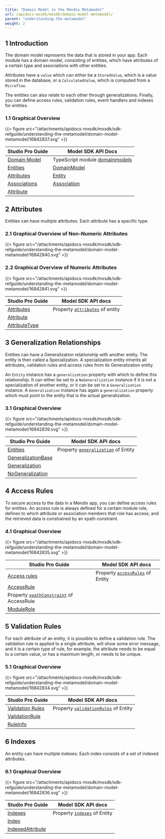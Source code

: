 ```yaml
---
title: "Domain Model in the Mendix Metamodel"
url: /apidocs-mxsdk/mxsdk/domain-model-metamodel/
parent: "understanding-the-metamodel"
weight: 2
---
```


## 1 Introduction

The domain model represents the data that is stored in your app. Each module has a domain model, consisting of entities, which have attributes of a certain type and associations with other entities.

Attributes have a `value` which can either be a `StoredValue`, which is a value stored in the database, or a `CalculatedValue`, which is computed from a `Microflow`.

The entities can also relate to each other through generalizations. Finally, you can define access rules, validation rules, event handlers and indexes for entities.

### 1.1 Graphical Overview

{{< figure src="/attachments/apidocs-mxsdk/mxsdk/sdk-refguide/understanding-the-metamodel/domain-model-metamodel/16842837.svg" >}}

Studio Pro Guide | Model SDK API Docs
--- | ---
[Domain Model](/refguide/domain-model/) | TypeScript module [domainmodels](https://apidocs.rnd.mendix.com/modelsdk/latest/modules/domainmodels.html) 
[Entities](/refguide/entities/) | [DomainModel](https://apidocs.rnd.mendix.com/modelsdk/latest/classes/domainmodels.domainmodel.html)
[Attributes](/refguide/attributes/) | [Entity](https://apidocs.rnd.mendix.com/modelsdk/latest/classes/domainmodels.entity.html)
[Associations](/refguide/associations/) | [Association](https://apidocs.rnd.mendix.com/modelsdk/latest/classes/domainmodels.association.html)
| [Attribute](https://apidocs.rnd.mendix.com/modelsdk/latest/classes/domainmodels.attribute.html)

## 2 Attributes

Entities can have multiple attributes. Each attribute has a specific type.

### 2.1 Graphical Overview of Non-Numeric Attributes

{{< figure src="/attachments/apidocs-mxsdk/mxsdk/sdk-refguide/understanding-the-metamodel/domain-model-metamodel/16842840.svg" >}}

### 2.2 Graphical Overview of Numeric Attributes

{{< figure src="/attachments/apidocs-mxsdk/mxsdk/sdk-refguide/understanding-the-metamodel/domain-model-metamodel/16842841.svg" >}}

Studio Pro Guide | Model SDK API docs
--- | ---
[Attributes](/refguide/attributes/) | Property [`attributes`](https://apidocs.rnd.mendix.com/modelsdk/latest/classes/domainmodels.entity.html#attributes) of entity 
| [Attribute](https://apidocs.rnd.mendix.com/modelsdk/latest/classes/domainmodels.attribute.html)
| [AttributeType](https://apidocs.rnd.mendix.com/modelsdk/latest/classes/domainmodels.attributetype.html)

## 3 Generalization Relationships

Entities can have a Generalization relationship with another entity. The entity is then called a Specialization. A specialization entity inherits all attributes, validation rules and access rules from its Generalization entity.

An `Entity` instance has a `generalization` property with which to define this relationship. It can either be set to a `NoGeneralization` instance if it is not a specialization of another entity, or it can be set to a `Generalization` instance. A `Generalization` instance has again a `generalization` property which must point to the entity that is the actual generalization.

### 3.1 Graphical Overview

{{< figure src="/attachments/apidocs-mxsdk/mxsdk/sdk-refguide/understanding-the-metamodel/domain-model-metamodel/16842839.svg" >}}

Studio Pro Guide | Model SDK API docs
--- | ---
[Entities](/refguide/entities/) | Property [`generalization`](https://apidocs.rnd.mendix.com/modelsdk/latest/classes/domainmodels.entity.html#generalization) of Entity
| [GeneralizationBase](https://apidocs.rnd.mendix.com/modelsdk/latest/classes/domainmodels.generalizationbase.html)
| [Generalization](https://apidocs.rnd.mendix.com/modelsdk/latest/classes/domainmodels.generalization.html)
| [NoGeneralization](https://apidocs.rnd.mendix.com/modelsdk/latest/classes/domainmodels.nogeneralization.html)

## 4 Access Rules

To secure access to the data in a Mendix app, you can define access rules for entities. An access rule is always defined for a certain module role, defines to which attribute or association members that role has access, and the retrieved data is constrained by an xpath constraint.

### 4.1 Graphical Overview

{{< figure src="/attachments/apidocs-mxsdk/mxsdk/sdk-refguide/understanding-the-metamodel/domain-model-metamodel/16842835.svg" >}}

Studio Pro Guide | Model SDK API docs
--- | ---
[Access rules](/refguide/access-rules/) | Property [`accessRules`](https://apidocs.rnd.mendix.com/modelsdk/latest/classes/domainmodels.entity.html#accessrules) of Entity
| [AccessRule](https://apidocs.rnd.mendix.com/modelsdk/latest/classes/domainmodels.accessrule.html)
| Property [`xpathConstraint`](https://apidocs.rnd.mendix.com/modelsdk/latest/classes/domainmodels.accessrule.html#xpathconstraint) of AccessRule
| [ModuleRole](https://apidocs.rnd.mendix.com/modelsdk/latest/classes/security.modulerole.html)

## 5 Validation Rules

For each attribute of an entity, it is possible to define a validation rule. The validation rule is applied to a single attribute, will show some error message, and it is a certain type of rule, for example, the attribute needs to be equal to a certain value, or has a maximum length, or needs to be unique.

### 5.1 Graphical Overview

{{< figure src="/attachments/apidocs-mxsdk/mxsdk/sdk-refguide/understanding-the-metamodel/domain-model-metamodel/16842834.svg" >}}

Studio Pro Guide | Model SDK API docs
--- | ---
[Validation Rules](/refguide/validation-rules/) | Property [`validationRules`](https://apidocs.rnd.mendix.com/modelsdk/latest/classes/domainmodels.entity.html#validationrules) of Entity
| [ValidationRule](https://apidocs.rnd.mendix.com/modelsdk/latest/classes/domainmodels.validationrule.html)
| [RuleInfo](https://apidocs.rnd.mendix.com/modelsdk/latest/classes/domainmodels.ruleinfo.html)

## 6 Indexes

An entity can have multiple indexes. Each index consists of a set of indexed attributes.

### 6.1 Graphical Overview

{{< figure src="/attachments/apidocs-mxsdk/mxsdk/sdk-refguide/understanding-the-metamodel/domain-model-metamodel/16842836.svg" >}}

Studio Pro Guide | Model SDK API docs
--- | ---
[Indexes](/refguide/indexes/) | Property [`indexes`](https://apidocs.rnd.mendix.com/modelsdk/latest/classes/domainmodels.entity.html#indexes) of Entity
| [Index](https://apidocs.rnd.mendix.com/modelsdk/latest/classes/domainmodels.index.html)
| [IndexedAttribute](https://apidocs.rnd.mendix.com/modelsdk/latest/classes/domainmodels.indexedattribute.html)

